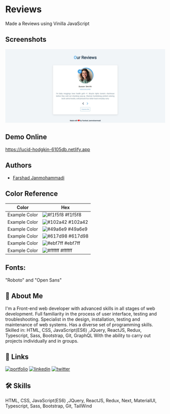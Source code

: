 # Reviews

Made a Reviews using Vinilla JavaScript


## Screenshots

![App Screenshot1](https://github.com/FarshadJanmohammadi/images/blob/main/review.jpg?raw=true)


## Demo Online

https://lucid-hodgkin-6105db.netlify.app

## Authors

- [Farshad Janmohammadi](https://www.FarshadJanmohammadi.ir)

## Color Reference

| Color             | Hex                                                                |
| ----------------- | ------------------------------------------------------------------ |
| Example Color | ![#f1f5f8](https://via.placeholder.com/10/f1f5f8?text=+) #f1f5f8 |
| Example Color | ![#102a42](https://via.placeholder.com/10/102a42?text=+) #102a42 |
| Example Color | ![#49a6e9](https://via.placeholder.com/10/49a6e9?text=+) #49a6e9 |
| Example Color | ![#617d98](https://via.placeholder.com/10/617d98?text=+) #617d98 |
| Example Color | ![#ebf7ff](https://via.placeholder.com/10/ebf7ff?text=+) #ebf7ff |
| Example Color | ![#ffffff](https://via.placeholder.com/10/ffffff?text=+) #ffffff |


## Fonts:
"Roboto" and "Open Sans"


## 🚀 About Me
I'm a Front-end web developer with advanced skills in all stages of web development. Full familiarity in the process of user interface, testing and troubleshooting. Specialist in the design, installation, testing and maintenance of web systems. Has a diverse set of programming skills. Skilled in:
HTML, CSS, JavaScript(ES6) ,JQuery, ReactJS, Redux, Typescript, Sass, Bootstrap, Git, GraphQL 
With the ability to carry out projects individually and in groups.


## 🔗 Links
[![portfolio](https://img.shields.io/badge/my_portfolio-000?style=for-the-badge&logo=ko-fi&logoColor=white)](https://github.com/farshadjanmohammadi)
[![linkedin](https://img.shields.io/badge/linkedin-0A66C2?style=for-the-badge&logo=linkedin&logoColor=white)](https://www.linkedin.com/in/farshadjanmohammadi)
[![twitter](https://img.shields.io/badge/twitter-1DA1F2?style=for-the-badge&logo=twitter&logoColor=white)](https://twitter.com/farshadjanm1)


## 🛠 Skills

HTML, CSS, JavaScript(ES6) ,JQuery, ReactJS, Redux, Next, MaterialUI, Typescript, Sass, Bootstrap, Git, TailWind



